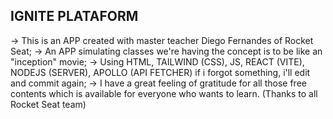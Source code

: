 ## IGNITE PLATAFORM

-> This is an APP created with master teacher Diego Fernandes of Rocket Seat;
-> An APP simulating classes we're having the concept is to be like an "inception" movie;
-> Using HTML, TAILWIND (CSS), JS, REACT (VITE), NODEJS (SERVER), APOLLO (API FETCHER) if i forgot something, i'll edit and commit again;
-> I have a great feeling of gratitude for all those free contents which is available for everyone who wants to learn.
(Thanks to all Rocket Seat team)
